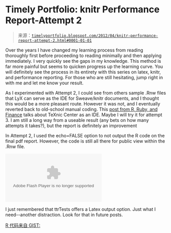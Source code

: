 <!--yml

category: 未分类

date: 2024-05-18 15:07:32

-->

# Timely Portfolio: knitr Performance Report-Attempt 2

> 来源：[`timelyportfolio.blogspot.com/2012/04/knitr-performance-report-attempt-2.html#0001-01-01`](http://timelyportfolio.blogspot.com/2012/04/knitr-performance-report-attempt-2.html#0001-01-01)

Over the years I have changed my learning process from reading thoroughly first before proceeding to reading minimally and then applying immediately. I very quickly see the gaps in my knowledge. This method is far more painful but seems to quicken progress up the learning curve. You will definitely see the process in its entirety with this series on latex, knitr, and performance reporting. For those who are still hesitating, jump right in with me and let me know your result.

As I experimented with Attempt 2, I could see from others sample .Rnw files that LyX can serve as the IDE for Sweave/knitr documents, and I thought this would be a more pleasant route. However it was not, and I eventually reverted back to old-school manual coding. This [post from R, Ruby, and Finance](http://viksalgorithms.blogspot.com/2012/01/using-latex-r-and-sweave-to-create.html) talks about TeXnic Center as an IDE. Maybe I will try it for attempt 3. I am still a long way from a useable result (any bets on how many attempts it takes?), but the report is definitely an improvement

In Attempt 2, I used the echo=FALSE option to not output the R code on the final pdf report. However, the code is still all there for public view within the .Rnw file.

<embed src="http://www.box.com/embed/udukl36gjabg61j.swf" wmode="opaque" type="application/x-shockwave-flash" allowfullscreen="true" allowscriptaccess="always">

I just remembered that ttrTests offers a Latex output option. Just what I need--another distraction. Look for that in future posts.

[R 代码来自 GIST:](https://gist.github.com/2414368)
